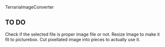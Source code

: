 TerrariaImageConverter
###
## TO DO
Check if the selected file is proper image file or not.
Resize Image to make it fit to picturebox.
Cut pixellated image into pieces to actually use it.